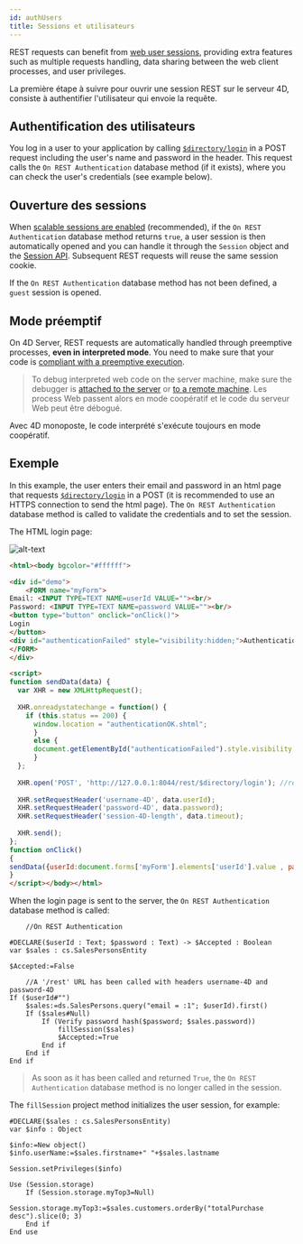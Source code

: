 ```yaml
---
id: authUsers
title: Sessions et utilisateurs
---
```


REST requests can benefit from [web user sessions](WebServer/sessions.md), providing extra features such as multiple requests handling, data sharing between the web client processes, and user privileges.

La première étape à suivre pour ouvrir une session REST sur le serveur 4D, consiste à authentifier l'utilisateur qui envoie la requête.

## Authentification des utilisateurs

You log in a user to your application by calling [`$directory/login`]($directory.md#directorylogin) in a POST request including the user's name and password in the header. This request calls the `On REST Authentication` database method (if it exists), where you can check the user's credentials (see example below).

## Ouverture des sessions

When [scalable sessions are enabled](WebServer/sessions.md#enabling-sessions) (recommended), if the `On REST Authentication` database method returns `true`, a user session is then automatically opened and you can handle it through the `Session` object and the [Session API](API/SessionClass.md). Subsequent REST requests will reuse the same session cookie.

If the `On REST Authentication` database method has not been defined, a `guest` session is opened.

## Mode préemptif

On 4D Server, REST requests are automatically handled through preemptive processes, **even in interpreted mode**. You need to make sure that your code is [compliant with a preemptive execution](../WebServer/preemptiveWeb.md#writing-thread-safe-web-server-code).

> To debug interpreted web code on the server machine, make sure the debugger is [attached to the server](../Debugging/debugging-remote.md) or [to a remote machine](../Debugging/debugging-remote.md#attaching-the-debugger-to-a-remote-4d-client). Les process Web passent alors en mode coopératif et le code du serveur Web peut être débogué.

Avec 4D monoposte, le code interprété s'exécute toujours en mode coopératif.

## Exemple

In this example, the user enters their email and password in an html page that requests [`$directory/login`]($directory.md#directorylogin) in a POST (it is recommended to use an HTTPS connection to send the html page). The `On REST Authentication` database method is called to validate the credentials and to set the session.

The HTML login page:

![alt-text](../assets/en/REST/login.png)

```html
<html><body bgcolor="#ffffff">

<div id="demo">
	<FORM name="myForm">
Email: <INPUT TYPE=TEXT NAME=userId VALUE=""><br/>
Password: <INPUT TYPE=TEXT NAME=password VALUE=""><br/>
<button type="button" onclick="onClick()">
Login
</button>
<div id="authenticationFailed" style="visibility:hidden;">Authentication failed</div>
</FORM>
</div>

<script>
function sendData(data) {
  var XHR = new XMLHttpRequest();
  
  XHR.onreadystatechange = function() {
    if (this.status == 200) {      
      window.location = "authenticationOK.shtml"; 
      }
      else {
      document.getElementById("authenticationFailed").style.visibility = "visible";
      }
  };
  
  XHR.open('POST', 'http://127.0.0.1:8044/rest/$directory/login'); //rest server address
  
  XHR.setRequestHeader('username-4D', data.userId);
  XHR.setRequestHeader('password-4D', data.password);
  XHR.setRequestHeader('session-4D-length', data.timeout);
  
  XHR.send();
};
function onClick()
{
sendData({userId:document.forms['myForm'].elements['userId'].value , password:document.forms['myForm'].elements['password'].value , timeout:120})
}
</script></body></html>

```

When the login page is sent to the server, the `On REST Authentication` database method is called:

```4d
	//On REST Authentication

#DECLARE($userId : Text; $password : Text) -> $Accepted : Boolean
var $sales : cs.SalesPersonsEntity

$Accepted:=False

	//A '/rest' URL has been called with headers username-4D and password-4D
If ($userId#"")
    $sales:=ds.SalesPersons.query("email = :1"; $userId).first()
    If ($sales#Null)
        If (Verify password hash($password; $sales.password))
            fillSession($sales)
            $Accepted:=True
        End if 
    End if 
End if 
```

> As soon as it has been called and returned `True`, the `On REST Authentication` database method is no longer called in the session.

The `fillSession` project method initializes the user session, for example:

```4d
#DECLARE($sales : cs.SalesPersonsEntity)
var $info : Object

$info:=New object()
$info.userName:=$sales.firstname+" "+$sales.lastname

Session.setPrivileges($info)

Use (Session.storage)
    If (Session.storage.myTop3=Null)
        Session.storage.myTop3:=$sales.customers.orderBy("totalPurchase desc").slice(0; 3)
    End if 
End use
```
